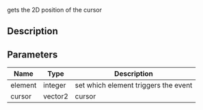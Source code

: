 gets the 2D position of the cursor


## Description




## Parameters

<table>
<thead>
	<tr>
		<th>Name</th>
		<th>Type</th>
		<th>Description</th>
	</tr>
</thead>
<tr>
	<td>element</td>
	<td><div class='bg-orange-800 px-2 py-px text-white rounded-sm'>integer</div></td>
	<td>set which element triggers the event</td>
</tr>
<tr>
	<td>cursor</td>
	<td><div class='bg-teal-800 px-2 py-px text-white rounded-sm'>vector2</div></td>
	<td>cursor</td>
</tr>
</table>